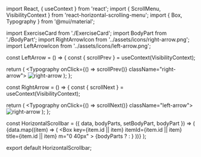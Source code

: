import React, { useContext } from 'react';
import { ScrollMenu, VisibilityContext } from 'react-horizontal-scrolling-menu';
import { Box, Typography } from '@mui/material';

import ExerciseCard from './ExerciseCard';
import BodyPart from './BodyPart';
import RightArrowIcon from '../assets/icons/right-arrow.png';
import LeftArrowIcon from '../assets/icons/left-arrow.png';

const LeftArrow = () => {
const { scrollPrev } = useContext(VisibilityContext);

return (
<Typography onClick={() => scrollPrev()} className="right-arrow">
<img src={LeftArrowIcon} alt="right-arrow" />
</Typography>
);
};

const RightArrow = () => {
const { scrollNext } = useContext(VisibilityContext);

return (
<Typography onClick={() => scrollNext()} className="left-arrow">
<img src={RightArrowIcon} alt="right-arrow" />
</Typography>
);
};

const HorizontalScrollbar = ({ data, bodyParts, setBodyPart, bodyPart }) => (
<ScrollMenu LeftArrow={LeftArrow} RightArrow={RightArrow}>
{data.map((item) => (
<Box
key={item.id || item}
itemId={item.id || item}
title={item.id || item}
m="0 40px" >
{bodyParts ? <BodyPart item={item} setBodyPart={setBodyPart} bodyPart={bodyPart} /> : <ExerciseCard exercise={item} /> }
</Box>
))}
</ScrollMenu>
);

export default HorizontalScrollbar;
